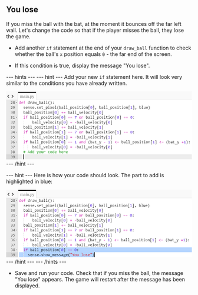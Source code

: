 ## You lose

If you miss the ball with the bat, at the moment it bounces off the far left wall. Let's change the code so that if the player misses the ball, they lose the game.

+ Add another `if` statement at the end of your `draw_ball` function to check whether the ball's `x` position equals `0` - the far end of the screen.

+ If this condition is true, display the message "You lose".

--- hints ---
--- hint ---
Add your new `if` statement here. It will look very similar to the conditions you have already written.

![You lose](images/lose-hint-add-code.png)
--- /hint ---

--- hint ---
Here is how your code should look. The part to add is highlighted in blue:

![You lose](images/you-lose-hint-solution.png)
--- /hint ---
--- /hints ---

+ Save and run your code. Check that if you miss the ball, the message "You lose" appears. The game will restart after the message has been displayed.
